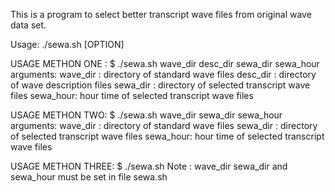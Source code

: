 This is a program to select better transcript wave files from original wave
data set.

Usage: ./sewa.sh [OPTION]

USAGE METHON ONE :
$ ./sewa.sh wave_dir desc_dir sewa_dir sewa_hour
arguments:
wave_dir : directory of standard wave files
desc_dir : directory of wave description files
sewa_dir : directory of selected transcript wave files
sewa_hour: hour time of selected transcript wave files

USAGE METHON TWO:
$ ./sewa.sh wave_dir sewa_dir sewa_hour
arguments:
wave_dir : directory of standard wave files
sewa_dir : directory of selected transcript wave files
sewa_hour: hour time of selected transcript wave files

USAGE METHON THREE:
$ ./sewa.sh
Note : wave_dir sewa_dir and sewa_hour must be set in file sewa.sh


